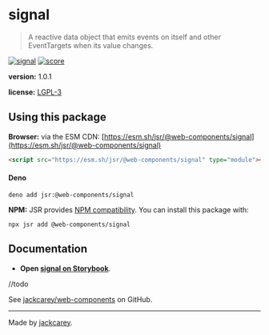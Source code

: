 # signal

> A reactive data object that emits events on itself and other EventTargets when its value changes.

[![signal](https://jsr.io/badges/@web-components/signal)](https://jsr.io/@web-components/signal) [![score](https://jsr.io/badges/@web-components/signal/score)](https://jsr.io/@web-components/signal/score)

**version:** 1.0.1

**license:** [LGPL-3](./LICENSE.md)

## Using this package

**Browser:** via the ESM CDN: [https://esm.sh/jsr/@web-components/signal](https://esm.sh/jsr/@web-components/signal) 

```html
<script src="https://esm.sh/jsr/@web-components/signal" type="module"></script>
```

#### Deno

```
deno add jsr:@web-components/signal
```

**NPM:** JSR provides [NPM compatibility](https://jsr.io/docs/npm-compatibility). You can install this package with:

```
npx jsr add @web-components/signal
```

## Documentation

- **Open [signal on Storybook](https://jackcarey.co.uk/web-components/storybook-static/?path=/docs/utilities-signal)**.

//todo

See [jackcarey/web-components](https://github.com/jackcarey/web-components) on GitHub.


---

Made by [jackcarey](https://jackcarey.co.uk).
